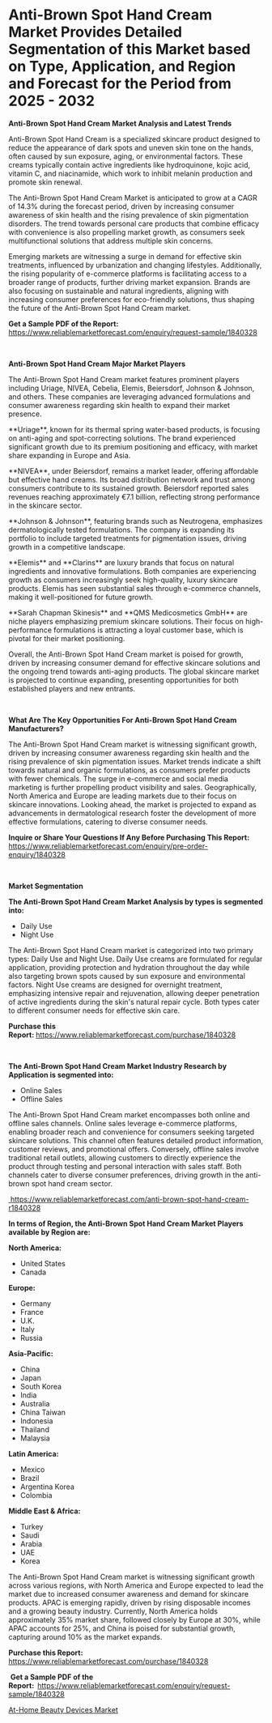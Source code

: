 <p><h1>Anti-Brown Spot Hand Cream Market Provides Detailed Segmentation of this Market based on Type, Application, and Region and Forecast for the Period from 2025 - 2032</h1></p><p><strong>Anti-Brown Spot Hand Cream Market Analysis and Latest Trends</strong></p>
<p><p>Anti-Brown Spot Hand Cream is a specialized skincare product designed to reduce the appearance of dark spots and uneven skin tone on the hands, often caused by sun exposure, aging, or environmental factors. These creams typically contain active ingredients like hydroquinone, kojic acid, vitamin C, and niacinamide, which work to inhibit melanin production and promote skin renewal.</p><p>The Anti-Brown Spot Hand Cream Market is anticipated to grow at a CAGR of 14.3% during the forecast period, driven by increasing consumer awareness of skin health and the rising prevalence of skin pigmentation disorders. The trend towards personal care products that combine efficacy with convenience is also propelling market growth, as consumers seek multifunctional solutions that address multiple skin concerns.</p><p>Emerging markets are witnessing a surge in demand for effective skin treatments, influenced by urbanization and changing lifestyles. Additionally, the rising popularity of e-commerce platforms is facilitating access to a broader range of products, further driving market expansion. Brands are also focusing on sustainable and natural ingredients, aligning with increasing consumer preferences for eco-friendly solutions, thus shaping the future of the Anti-Brown Spot Hand Cream market.</p></p>
<p><strong>Get a Sample PDF of the Report:&nbsp;</strong> <a href="https://www.reliablemarketforecast.com/enquiry/request-sample/1840328?utm_campaign=3357&utm_medium=2&utm_source=Github&utm_content=ia&utm_term=05042025&utm_id=anti-brown-spot-hand-cream">https://www.reliablemarketforecast.com/enquiry/request-sample/1840328</a></p>
<p>&nbsp;</p>
<p><strong>Anti-Brown Spot Hand Cream Major Market Players</strong></p>
<p><p>The Anti-Brown Spot Hand Cream market features prominent players including Uriage, NIVEA, Cebelia, Elemis, Beiersdorf, Johnson & Johnson, and others. These companies are leveraging advanced formulations and consumer awareness regarding skin health to expand their market presence.</p><p>**Uriage**, known for its thermal spring water-based products, is focusing on anti-aging and spot-correcting solutions. The brand experienced significant growth due to its premium positioning and efficacy, with market share expanding in Europe and Asia.</p><p>**NIVEA**, under Beiersdorf, remains a market leader, offering affordable but effective hand creams. Its broad distribution network and trust among consumers contribute to its sustained growth. Beiersdorf reported sales revenues reaching approximately €7.1 billion, reflecting strong performance in the skincare sector. </p><p>**Johnson & Johnson**, featuring brands such as Neutrogena, emphasizes dermatologically tested formulations. The company is expanding its portfolio to include targeted treatments for pigmentation issues, driving growth in a competitive landscape. </p><p>**Elemis** and **Clarins** are luxury brands that focus on natural ingredients and innovative formulations. Both companies are experiencing growth as consumers increasingly seek high-quality, luxury skincare products. Elemis has seen substantial sales through e-commerce channels, making it well-positioned for future growth.</p><p>**Sarah Chapman Skinesis** and **QMS Medicosmetics GmbH** are niche players emphasizing premium skincare solutions. Their focus on high-performance formulations is attracting a loyal customer base, which is pivotal for their market positioning.</p><p>Overall, the Anti-Brown Spot Hand Cream market is poised for growth, driven by increasing consumer demand for effective skincare solutions and the ongoing trend towards anti-aging products. The global skincare market is projected to continue expanding, presenting opportunities for both established players and new entrants.</p></p>
<p>&nbsp;</p>
<p><strong>What Are The Key Opportunities For Anti-Brown Spot Hand Cream Manufacturers?</strong></p>
<p><p>The Anti-Brown Spot Hand Cream market is witnessing significant growth, driven by increasing consumer awareness regarding skin health and the rising prevalence of skin pigmentation issues. Market trends indicate a shift towards natural and organic formulations, as consumers prefer products with fewer chemicals. The surge in e-commerce and social media marketing is further propelling product visibility and sales. Geographically, North America and Europe are leading markets due to their focus on skincare innovations. Looking ahead, the market is projected to expand as advancements in dermatological research foster the development of more effective formulations, catering to diverse consumer needs.</p></p>
<p><strong>Inquire or Share Your Questions If Any Before Purchasing This Report:</strong> <a href="https://www.reliablemarketforecast.com/enquiry/pre-order-enquiry/1840328?utm_campaign=3357&utm_medium=2&utm_source=Github&utm_content=ia&utm_term=05042025&utm_id=anti-brown-spot-hand-cream">https://www.reliablemarketforecast.com/enquiry/pre-order-enquiry/1840328</a></p>
<p>&nbsp;</p>
<p><strong>Market Segmentation</strong></p>
<p><strong>The Anti-Brown Spot Hand Cream Market Analysis by types is segmented into:</strong></p>
<p><ul><li>Daily Use</li><li>Night Use</li></ul></p>
<p><p>The Anti-Brown Spot Hand Cream market is categorized into two primary types: Daily Use and Night Use. Daily Use creams are formulated for regular application, providing protection and hydration throughout the day while also targeting brown spots caused by sun exposure and environmental factors. Night Use creams are designed for overnight treatment, emphasizing intensive repair and rejuvenation, allowing deeper penetration of active ingredients during the skin's natural repair cycle. Both types cater to different consumer needs for effective skin care.</p></p>
<p><strong>Purchase this Report:&nbsp;</strong><a href="https://www.reliablemarketforecast.com/purchase/1840328?utm_campaign=3357&utm_medium=2&utm_source=Github&utm_content=ia&utm_term=05042025&utm_id=anti-brown-spot-hand-cream">https://www.reliablemarketforecast.com/purchase/1840328</a></p>
<p>&nbsp;</p>
<p><strong>The Anti-Brown Spot Hand Cream Market Industry Research by Application is segmented into:</strong></p>
<p><ul><li>Online Sales</li><li>Offline Sales</li></ul></p>
<p><p>The Anti-Brown Spot Hand Cream market encompasses both online and offline sales channels. Online sales leverage e-commerce platforms, enabling broader reach and convenience for consumers seeking targeted skincare solutions. This channel often features detailed product information, customer reviews, and promotional offers. Conversely, offline sales involve traditional retail outlets, allowing customers to directly experience the product through testing and personal interaction with sales staff. Both channels cater to diverse consumer preferences, driving growth in the anti-brown spot hand cream sector.</p></p>
<p><a href="https://www.reliablemarketforecast.com/anti-brown-spot-hand-cream-r1840328?utm_campaign=3357&utm_medium=2&utm_source=Github&utm_content=ia&utm_term=05042025&utm_id=anti-brown-spot-hand-cream">&nbsp;https://www.reliablemarketforecast.com/anti-brown-spot-hand-cream-r1840328</a></p>
<p><strong>In terms of Region, the Anti-Brown Spot Hand Cream Market Players available by Region are:</strong></p>
<p>
    <p> <strong> North America: </strong>
        <ul>
            <li>United States</li>
            <li>Canada</li>
        </ul>
        </p> 
    <p> <strong> Europe: </strong>
        <ul>
            <li>Germany</li>
            <li>France</li>
            <li>U.K.</li>
            <li>Italy</li>
            <li>Russia</li>
        </ul>
        </p> 
    <p> <strong> Asia-Pacific: </strong>
        <ul>
            <li>China</li>
            <li>Japan</li>
            <li>South Korea</li>
            <li>India</li>
            <li>Australia</li>
            <li>China Taiwan</li>
            <li>Indonesia</li>
            <li>Thailand</li>
            <li>Malaysia</li>
        </ul>
        </p> 
    <p> <strong> Latin America: </strong>
        <ul>
            <li>Mexico</li>
            <li>Brazil</li>
            <li>Argentina Korea</li>
            <li>Colombia</li>
        </ul>
        </p> 
    <p> <strong> Middle East & Africa: </strong>
        <ul>
            <li>Turkey</li>
            <li>Saudi</li>
            <li>Arabia</li>
            <li>UAE</li>
            <li>Korea</li>
        </ul>
    </p>
    </p>
<p><p>The Anti-Brown Spot Hand Cream market is witnessing significant growth across various regions, with North America and Europe expected to lead the market due to increased consumer awareness and demand for skincare products. APAC is emerging rapidly, driven by rising disposable incomes and a growing beauty industry. Currently, North America holds approximately 35% market share, followed closely by Europe at 30%, while APAC accounts for 25%, and China is poised for substantial growth, capturing around 10% as the market expands.</p></p>
<p><strong>Purchase this Report: </strong><a href="https://www.reliablemarketforecast.com/purchase/1840328?utm_campaign=3357&utm_medium=2&utm_source=Github&utm_content=ia&utm_term=05042025&utm_id=anti-brown-spot-hand-cream">https://www.reliablemarketforecast.com/purchase/1840328</a></p>
<p>&nbsp;<strong>Get a Sample PDF of the Report:&nbsp;&nbsp;</strong><a href="https://www.reliablemarketforecast.com/enquiry/request-sample/1840328?utm_campaign=3357&utm_medium=2&utm_source=Github&utm_content=ia&utm_term=05042025&utm_id=anti-brown-spot-hand-cream">https://www.reliablemarketforecast.com/enquiry/request-sample/1840328</a></p>
<p><strong></strong></p>
<p><p><a href="https://github.com/shamyzinniwl/Market-Research-Report-List-1/blob/main/at-home-beauty-devices-market.md?utm_campaign=3357&utm_medium=2&utm_source=Github&utm_content=ia&utm_term=05042025&utm_id=anti-brown-spot-hand-cream">At-Home Beauty Devices Market</a></p></p>